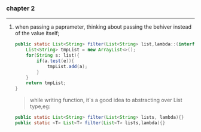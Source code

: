 ### chapter 2
-----

1. when passing a paprameter, thinking about passing the behiver instead of the value itself;

    ```java
    public static List<String> filter(List<String> list,lambda::(interface a)->{a::function}){
        List<String> tmpList = new ArrayList<>();
        for(String s: list){
            if(a.test(e)){
                tmpList.add(a);
            }
        }
        return tmpList;
    }
    ```

    >while writing function, it`s a good idea to abstracting over List type,eg:
    ```java
    public static List<String> filter(List<String> lists, lambda){}
    public static <T> List<T> filter(List<T> lists,lambda){} 
    ``` 